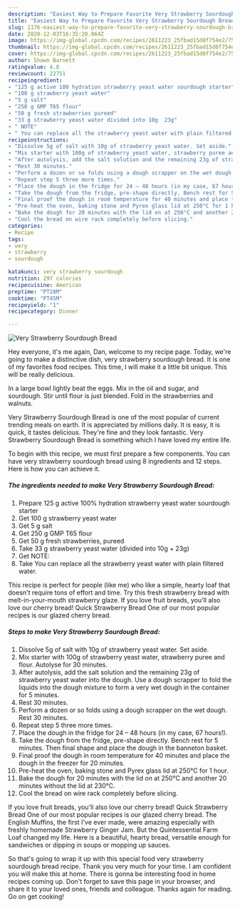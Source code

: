```yaml
---
description: "Easiest Way to Prepare Favorite Very Strawberry Sourdough Bread"
title: "Easiest Way to Prepare Favorite Very Strawberry Sourdough Bread"
slug: 1176-easiest-way-to-prepare-favorite-very-strawberry-sourdough-bread
date: 2020-12-03T16:35:20.064Z
image: https://img-global.cpcdn.com/recipes/2611223_25fbad15d8f754e2/751x532cq70/very-strawberry-sourdough-bread-recipe-main-photo.jpg
thumbnail: https://img-global.cpcdn.com/recipes/2611223_25fbad15d8f754e2/751x532cq70/very-strawberry-sourdough-bread-recipe-main-photo.jpg
cover: https://img-global.cpcdn.com/recipes/2611223_25fbad15d8f754e2/751x532cq70/very-strawberry-sourdough-bread-recipe-main-photo.jpg
author: Shawn Barnett
ratingvalue: 4.8
reviewcount: 22751
recipeingredient:
- "125 g active 100 hydration strawberry yeast water sourdough starter"
- "100 g strawberry yeast water"
- "5 g salt"
- "250 g GMP T65 flour"
- "50 g fresh strawberries pureed"
- "33 g strawberry yeast water divided into 10g  23g"
- " NOTE"
- " You can replace all the strawberry yeast water with plain filtered water"
recipeinstructions:
- "Dissolve 5g of salt with 10g of strawberry yeast water. Set aside."
- "Mix starter with 100g of strawberry yeast water, strawberry puree and flour. Autolyse for 30 minutes."
- "After autolysis, add the salt solution and the remaining 23g of strawberry yeast water into the dough. Use a dough scrapper to fold the liquids into the dough mixture to form a very wet dough in the container for 5 minutes."
- "Rest 30 minutes."
- "Perform a dozen or so folds using a dough scrapper on the wet dough. Rest 30 minutes."
- "Repeat step 5 three more times."
- "Place the dough in the fridge for 24 – 48 hours (in my case, 67 hours!)."
- "Take the dough from the fridge, pre-shape directly. Bench rest for 5 minutes. Then final shape and place the dough in the banneton basket."
- "Final proof the dough in room temperature for 40 minutes and place the dough in the freezer for 20 minutes."
- "Pre-heat the oven, baking stone and Pyrex glass lid at 250°C for 1 hour."
- "Bake the dough for 20 minutes with the lid on at 250°C and another 20 minutes without the lid at 230°C."
- "Cool the bread on wire rack completely before slicing."
categories:
- Recipe
tags:
- very
- strawberry
- sourdough

katakunci: very strawberry sourdough 
nutrition: 297 calories
recipecuisine: American
preptime: "PT28M"
cooktime: "PT45M"
recipeyield: "1"
recipecategory: Dinner

---
```



![Very Strawberry Sourdough Bread](https://img-global.cpcdn.com/recipes/2611223_25fbad15d8f754e2/751x532cq70/very-strawberry-sourdough-bread-recipe-main-photo.jpg)

Hey everyone, it's me again, Dan, welcome to my recipe page. Today, we're going to make a distinctive dish, very strawberry sourdough bread. It is one of my favorites food recipes. This time, I will make it a little bit unique. This will be really delicious.

In a large bowl lightly beat the eggs. Mix in the oil and sugar, and sourdough. Stir until flour is just blended. Fold in the strawberries and walnuts.

Very Strawberry Sourdough Bread is one of the most popular of current trending meals on earth. It is appreciated by millions daily. It is easy, it is quick, it tastes delicious. They're fine and they look fantastic. Very Strawberry Sourdough Bread is something which I have loved my entire life.


To begin with this recipe, we must first prepare a few components. You can have very strawberry sourdough bread using 8 ingredients and 12 steps. Here is how you can achieve it.

<!--inarticleads1-->

##### The ingredients needed to make Very Strawberry Sourdough Bread:

1. Prepare 125 g active 100% hydration strawberry yeast water sourdough starter
1. Get 100 g strawberry yeast water
1. Get 5 g salt
1. Get 250 g GMP T65 flour
1. Get 50 g fresh strawberries, pureed
1. Take 33 g strawberry yeast water (divided into 10g + 23g)
1. Get  NOTE:
1. Take  You can replace all the strawberry yeast water with plain filtered water.


This recipe is perfect for people (like me) who like a simple, hearty loaf that doesn&#39;t require tons of effort and time. Try this fresh strawberry bread with melt-in-your-mouth strawberry glaze. If you love fruit breads, you&#39;ll also love our cherry bread! Quick Strawberry Bread One of our most popular recipes is our glazed cherry bread. 

<!--inarticleads2-->

##### Steps to make Very Strawberry Sourdough Bread:

1. Dissolve 5g of salt with 10g of strawberry yeast water. Set aside.
1. Mix starter with 100g of strawberry yeast water, strawberry puree and flour. Autolyse for 30 minutes.
1. After autolysis, add the salt solution and the remaining 23g of strawberry yeast water into the dough. Use a dough scrapper to fold the liquids into the dough mixture to form a very wet dough in the container for 5 minutes.
1. Rest 30 minutes.
1. Perform a dozen or so folds using a dough scrapper on the wet dough. Rest 30 minutes.
1. Repeat step 5 three more times.
1. Place the dough in the fridge for 24 – 48 hours (in my case, 67 hours!).
1. Take the dough from the fridge, pre-shape directly. Bench rest for 5 minutes. Then final shape and place the dough in the banneton basket.
1. Final proof the dough in room temperature for 40 minutes and place the dough in the freezer for 20 minutes.
1. Pre-heat the oven, baking stone and Pyrex glass lid at 250°C for 1 hour.
1. Bake the dough for 20 minutes with the lid on at 250°C and another 20 minutes without the lid at 230°C.
1. Cool the bread on wire rack completely before slicing.


If you love fruit breads, you&#39;ll also love our cherry bread! Quick Strawberry Bread One of our most popular recipes is our glazed cherry bread. The English Muffins, the first I&#39;ve ever made, were amazing especially with freshly homemade Strawberry Ginger Jam. But the Quintessential Farm Loaf changed my life. Here is a beautiful, hearty bread, versatile enough for sandwiches or dipping in soups or mopping up sauces. 

So that's going to wrap it up with this special food very strawberry sourdough bread recipe. Thank you very much for your time. I am confident you will make this at home. There is gonna be interesting food in home recipes coming up. Don't forget to save this page in your browser, and share it to your loved ones, friends and colleague. Thanks again for reading. Go on get cooking!
